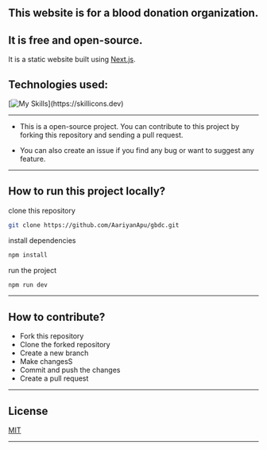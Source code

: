 ## This website is for a blood donation organization.

## It is free and open-source.

It is a static website built using [Next.js](https://nextjs.org/).

## Technologies used:

[![My Skills](https://skillicons.dev/icons?i=nextjs,tailwind,mongodb,prisma,react,nodejs,ts,)](https://skillicons.dev)

---

- This is a open-source project. You can contribute to this project by forking this repository and sending a pull request.

- You can also create an issue if you find any bug or want to suggest any feature.

---

## How to run this project locally?

clone this repository

```bash
git clone https://github.com/AariyanApu/gbdc.git
```

install dependencies

```bash
npm install
```

run the project

```bash
npm run dev
```

---

## How to contribute?

- Fork this repository
- Clone the forked repository
- Create a new branch
- Make changesS
- Commit and push the changes
- Create a pull request

---

## License

[MIT](https://choosealicense.com/licenses/mit/)

---
